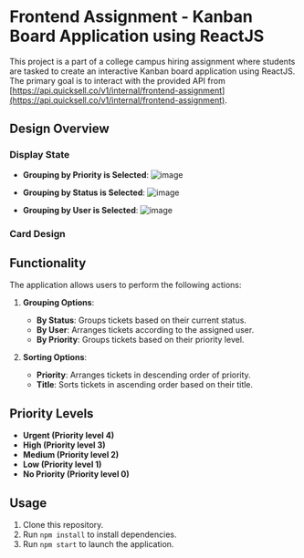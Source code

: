 # Frontend Assignment - Kanban Board Application using ReactJS

This project is a part of a college campus hiring assignment where students are tasked to create an interactive Kanban board application using ReactJS. The primary goal is to interact with the provided API from [https://api.quicksell.co/v1/internal/frontend-assignment](https://api.quicksell.co/v1/internal/frontend-assignment).

## Design Overview

### Display State

- **Grouping by Priority is Selected**:
![image](https://github.com/rohitsingh2901/QuickSell-KanbanBoard/assets/80673974/dd5d2945-4929-41b3-8036-39c143a211d4)

- **Grouping by Status is Selected**:
![image](https://github.com/rohitsingh2901/QuickSell-KanbanBoard/assets/80673974/81a99361-942f-46c1-b96c-4e94d1e4369b)


- **Grouping by User is Selected**:
![image](https://github.com/rohitsingh2901/QuickSell-KanbanBoard/assets/80673974/fb1834f8-3e6f-4cf0-954b-d5b9e33c9b0c)


### Card Design


## Functionality

The application allows users to perform the following actions:

1. **Grouping Options**:
   - **By Status**: Groups tickets based on their current status.
   - **By User**: Arranges tickets according to the assigned user.
   - **By Priority**: Groups tickets based on their priority level.

2. **Sorting Options**:
   - **Priority**: Arranges tickets in descending order of priority.
   - **Title**: Sorts tickets in ascending order based on their title.

## Priority Levels

- **Urgent (Priority level 4)**
- **High (Priority level 3)**
- **Medium (Priority level 2)**
- **Low (Priority level 1)**
- **No Priority (Priority level 0)**


## Usage

1. Clone this repository.
2. Run `npm install` to install dependencies.
3. Run `npm start` to launch the application.
